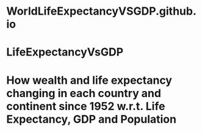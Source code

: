 # WorldLifeExpectancyVSGDP.github.io
# LifeExpectancyVsGDP
# How wealth and life expectancy changing in each country and continent since 1952 w.r.t. Life Expectancy, GDP and Population 